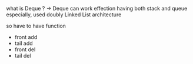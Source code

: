 what is Deque ? -> Deque can work effection having both stack and queue 
especially, used doubly Linked List architecture

so have to have function
- front add
- tail add
- front del
- tail del